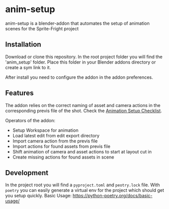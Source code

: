 # anim-setup
anim-setup is a blender-addon that automates the setup of animation scenes for the Sprite-Fright project
## Installation
Download or clone this repository.
In the root project folder you will find the 'anim_setup' folder. Place this folder in your Blender addons directory or create a sym link to it.

After install you need to configure the addon in the addon preferences.

## Features
The addon relies on the correct naming of asset and camera actions in the corresponding previs file of the shot.
Check the <a href="https://www.notion.so/Animation-Setup-Checklist-ba4d044ec2354b8baae2b3472b757569"> Animation Setup Checklist</a>.

Operators of the addon:
- Setup Workspace for animation
- Load latest edit from edit export directory
- Import camera action from the previs file
- Import actions for found assets from previs file
- Shift animation of camera and asset actions to start at layout cut in
- Create missing actions for found assets in scene

## Development
In the project root you will find a `pyproject.toml` and `peotry.lock` file.
With `poetry` you can easily generate a virtual env for the project which should get you setup quickly.
Basic Usage: https://python-poetry.org/docs/basic-usage/
